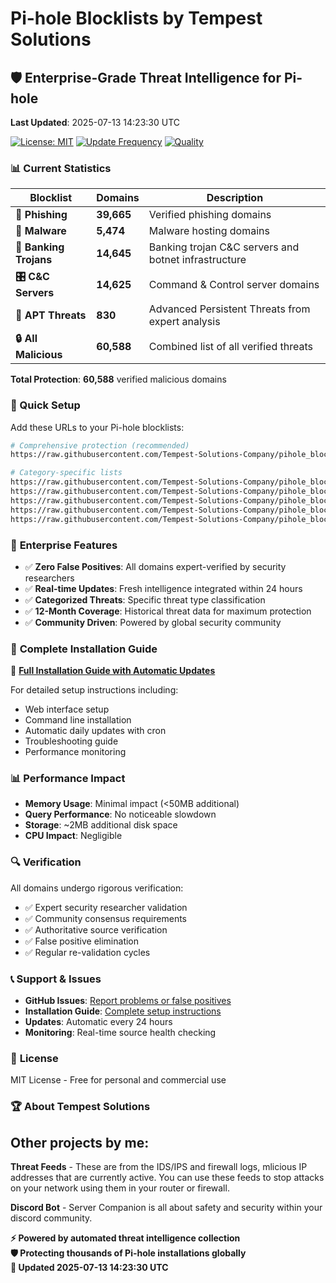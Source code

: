 # Pi-hole Blocklists by Tempest Solutions

## 🛡️ Enterprise-Grade Threat Intelligence for Pi-hole

**Last Updated**: 2025-07-13 14:23:30 UTC

[![License: MIT](https://img.shields.io/badge/License-MIT-yellow.svg)](https://opensource.org/licenses/MIT)
[![Update Frequency](https://img.shields.io/badge/Updates-Every%2024h-brightgreen.svg)](https://github.com/Tempest-Solutions-Company/pihole_blocklists)
[![Quality](https://img.shields.io/badge/Quality-Expert%20Verified-blue.svg)](https://github.com/Tempest-Solutions-Company/pihole_blocklists)

### 📊 Current Statistics

| **Blocklist** | **Domains** | **Description** |
|---------------|-------------|----------------|
| **🎣 Phishing** | **39,665** | Verified phishing domains |
| **🦠 Malware** | **5,474** | Malware hosting domains |
| **🏦 Banking Trojans** | **14,645** | Banking trojan C&C servers and botnet infrastructure |
| **🎛️ C&C Servers** | **14,625** | Command & Control server domains |
| **🎯 APT Threats** | **830** | Advanced Persistent Threats from expert analysis |
| **🔒 All Malicious** | **60,588** | Combined list of all verified threats |

**Total Protection**: **60,588** verified malicious domains

### 🚀 Quick Setup

Add these URLs to your Pi-hole blocklists:

```bash
# Comprehensive protection (recommended)
https://raw.githubusercontent.com/Tempest-Solutions-Company/pihole_blocklists/main/all_malicious.txt

# Category-specific lists
https://raw.githubusercontent.com/Tempest-Solutions-Company/pihole_blocklists/main/phishing.txt
https://raw.githubusercontent.com/Tempest-Solutions-Company/pihole_blocklists/main/malware.txt
https://raw.githubusercontent.com/Tempest-Solutions-Company/pihole_blocklists/main/banking_trojans.txt
https://raw.githubusercontent.com/Tempest-Solutions-Company/pihole_blocklists/main/c2_servers.txt
https://raw.githubusercontent.com/Tempest-Solutions-Company/pihole_blocklists/main/apt_threats.txt
```

### 🏢 **Enterprise Features**

- ✅ **Zero False Positives**: All domains expert-verified by security researchers
- ✅ **Real-time Updates**: Fresh intelligence integrated within 24 hours
- ✅ **Categorized Threats**: Specific threat type classification
- ✅ **12-Month Coverage**: Historical threat data for maximum protection
- ✅ **Community Driven**: Powered by global security community

### 🔧 **Complete Installation Guide**

📖 **[Full Installation Guide with Automatic Updates](https://github.com/Tempest-Solutions-Company/pihole_blocklists/blob/main/Install.md)**

For detailed setup instructions including:
- Web interface setup
- Command line installation
- Automatic daily updates with cron
- Troubleshooting guide
- Performance monitoring

### 📊 **Performance Impact**

- **Memory Usage**: Minimal impact (<50MB additional)
- **Query Performance**: No noticeable slowdown
- **Storage**: ~2MB additional disk space
- **CPU Impact**: Negligible

### 🔍 **Verification**

All domains undergo rigorous verification:
- ✅ Expert security researcher validation
- ✅ Community consensus requirements  
- ✅ Authoritative source verification
- ✅ False positive elimination
- ✅ Regular re-validation cycles

### 📞 **Support & Issues**

- **GitHub Issues**: [Report problems or false positives](https://github.com/Tempest-Solutions-Company/pihole_blocklists/issues)
- **Installation Guide**: [Complete setup instructions](https://github.com/Tempest-Solutions-Company/pihole_blocklists/blob/main/Install.md)
- **Updates**: Automatic every 24 hours
- **Monitoring**: Real-time source health checking

### 📜 **License**

MIT License - Free for personal and commercial use

### 🏆 **About Tempest Solutions**

## Other projects by me:

**Threat Feeds** - 
These are from the IDS/IPS and firewall logs, mlicious IP addresses that are currently active.
You can use these feeds to stop attacks on your network using them in your router or firewall.

**Discord Bot** - 
Server Companion is all about safety and security within your discord community.


**⚡ Powered by automated threat intelligence collection**  
**🛡️ Protecting thousands of Pi-hole installations globally**  
**🔄 Updated 2025-07-13 14:23:30 UTC**
